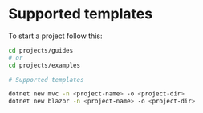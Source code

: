 # Supported templates

To start a project follow this:

```bash
cd projects/guides
# or
cd projects/examples

# Supported templates

dotnet new mvc -n <project-name> -o <project-dir>
dotnet new blazor -n <project-name> -o <project-dir>
```
